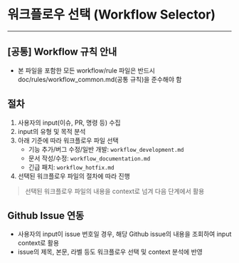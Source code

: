 # 워크플로우 선택 (Workflow Selector)

---
## [공통] Workflow 규칙 안내
- 본 파일을 포함한 모든 workflow/rule 파일은 반드시 doc/rules/workflow_common.md(공통 규칙)을 준수해야 함


## 절차
1. 사용자의 input(이슈, PR, 명령 등) 수집
2. input의 유형 및 목적 분석
3. 아래 기준에 따라 워크플로우 파일 선택
    - 기능 추가/버그 수정/일반 개발: `workflow_development.md`
    - 문서 작성/수정: `workflow_documentation.md`
    - 긴급 패치: `workflow_hotfix.md`
4. 선택된 워크플로우 파일의 절차에 따라 진행

> 선택된 워크플로우 파일의 내용을 context로 넘겨 다음 단계에서 활용

## Github Issue 연동
- 사용자의 input이 issue 번호일 경우, 해당 Github issue의 내용을 조회하여 input context로 활용
- issue의 제목, 본문, 라벨 등도 워크플로우 선택 및 context 분석에 반영
